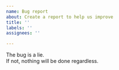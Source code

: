 ```yaml
---
name: Bug report
about: Create a report to help us improve
title: ''
labels: ''
assignees: ''

---
```


The bug is a lie.  
If not, nothing will be done regardless.
